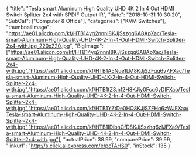 {
	"title": "Tesla smart Aluminum High Quality UHD 4K 2 In 4 Out HDMI Switch Splitter 2x4 with SPDIF Output IR",
	"date": "2018-10-31 10:30:20",
	"SubCat": ["Computer & Office"],
	"categories": ["KVM Switches"],
	"thumbnailImage": "https://ae01.alicdn.com/kf/HTB14yg2nnnI8KJjSszgq6A8ApXac/Tesla-smart-Aluminum-High-Quality-UHD-4K-2-In-4-Out-HDMI-Switch-Splitter-2x4-with.jpg_220x220.jpg",
	"BigImage": ["https://ae01.alicdn.com/kf/HTB14yg2nnnI8KJjSszgq6A8ApXac/Tesla-smart-Aluminum-High-Quality-UHD-4K-2-In-4-Out-HDMI-Switch-Splitter-2x4-with.jpg","https://ae01.alicdn.com/kf/HTB1A5Nue1LM8KJjSZFqq6y7.FXac/Tesla-smart-Aluminum-High-Quality-UHD-4K-2-In-4-Out-HDMI-Switch-Splitter-2x4-with.jpg","https://ae01.alicdn.com/kf/HTB1tZ3.nf2H8KJjy0Fcq6yDlFXao/Tesla-smart-Aluminum-High-Quality-UHD-4K-2-In-4-Out-HDMI-Switch-Splitter-2x4-with.jpg","https://ae01.alicdn.com/kf/HTB1YZtDe0HO8KJjSZFHq6zWJFXaa/Tesla-smart-Aluminum-High-Quality-UHD-4K-2-In-4-Out-HDMI-Switch-Splitter-2x4-with.jpg","https://ae01.alicdn.com/kf/HTB1IDibnCfD8KJjSszhq6zIJFXa9/Tesla-smart-Aluminum-High-Quality-UHD-4K-2-In-4-Out-HDMI-Switch-Splitter-2x4-with.jpg"],
	"actualPrice": 38.99,
	"comparePrice": 39.99,
	"linkurl": "http://s.click.aliexpress.com/e/pcTAHS0",
	"inStock": 135
}
